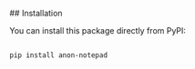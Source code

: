 \## Installation



You can install this package directly from PyPI:



```bash

pip install anon-notepad

